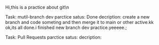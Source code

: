 Hi,this is a practice about git\n

Task: mutil-branch dev parctice
satus: Done
decription:
    create a new branch and code someting and then merge it to main or other active.kk
    ok,its all done.i finished new branch dev practice.yeeeee.;


Task: Pull Requests parctice
satus:
decription:
    
